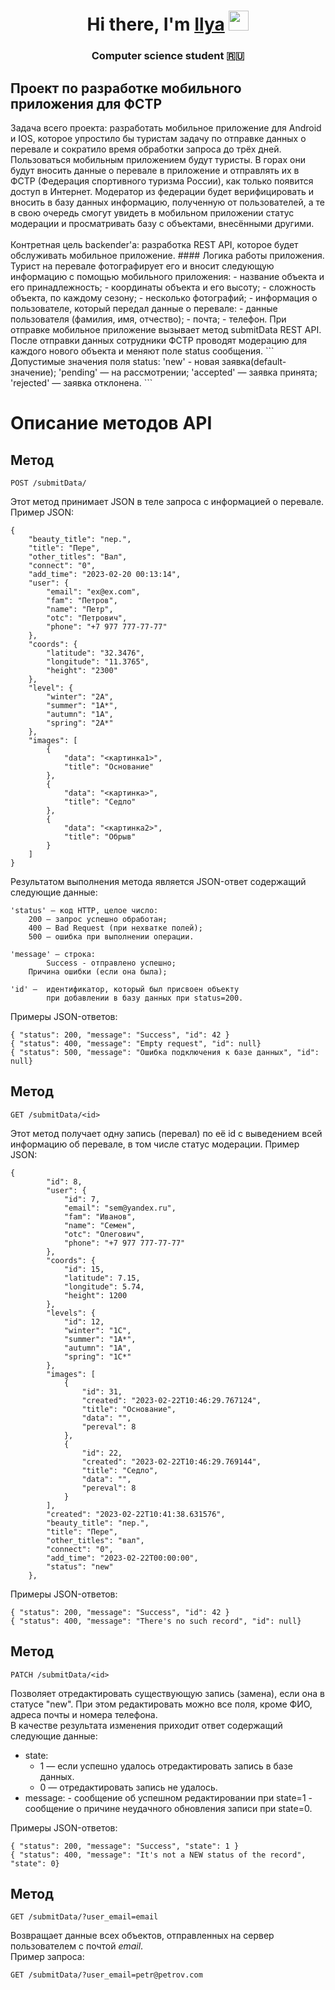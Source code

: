 <h1 align="center">Hi there, I'm <a href="https://github.com/7e4ka777" target="_blank">Ilya</a> 
<img src="https://github.com/blackcater/blackcater/raw/main/images/Hi.gif" height="32"/></h1>
<h3 align="center">Computer science student 🇷🇺</h3>
<h2>Проект по разработке мобильного приложения для ФСТР</h2>
Задача всего проекта: разработать мобильное приложение для Android и IOS, которое упростило бы туристам задачу по отправке данных о перевале и сократило время обработки запроса до трёх дней.
Пользоваться мобильным приложением будут туристы. В горах они будут вносить данные о перевале в приложение и отправлять их в ФСТР (Федерация спортивного туризма России), как только появится доступ в Интернет.
Модератор из федерации будет верифицировать и вносить в базу данных информацию, полученную от пользователей, а те в свою очередь смогут увидеть в мобильном приложении статус модерации и просматривать базу с объектами, внесёнными другими.
<br><br>
Контретная цель backender'а: разработка REST API, которое будет обслуживать мобильное приложение.
#### Логика работы приложения.
Турист на перевале фотографирует его и вносит следующую информацию с помощью мобильного приложения:
- название объекта и его принадлежность;
- координаты объекта и его высоту;
- сложность объекта, по каждому сезону;
- несколько фотографий;
- информация о пользователе, который передал данные о перевале:
  - данные пользователя (фамилия, имя, отчество);
  - почта;
  - телефон.
При отправке мобильное приложение вызывает метод submitData REST API.
После отправки данных сотрудники ФСТР проводят модерацию для каждого нового объекта и меняют поле status сообщения.
```
Допустимые значения поля status:
	'new' - новая заявка(default-значение);
	'pending' — на рассмотрении;
	'accepted' — заявка принята;
	'rejected' — заявка отклонена.
```
<h1>Описание методов API</h1>
<h2>Метод</h2>

```
POST /submitData/
```

Этот метод принимает JSON в теле запроса с информацией о перевале. <br> 
Пример JSON:

```
{
    "beauty_title": "пер.",
    "title": "Пере",
    "other_titles": "Вал",
    "connect": "0",
    "add_time": "2023-02-20 00:13:14",
    "user": {
        "email": "ex@ex.com",
        "fam": "Петров",
        "name": "Петр",
        "otc": "Петрович",
        "phone": "+7 977 777-77-77"
    },
    "coords": {
        "latitude": "32.3476",
        "longitude": "11.3765",
        "height": "2300"
    },
    "level": {
        "winter": "2А",
        "summer": "1А*",
        "autumn": "1А",
        "spring": "2A*"
    },
    "images": [
        {
            "data": "<картинка1>",
            "title": "Основание"
        },
        {
            "data": "<картинка>",
            "title": "Седло"
        },
        {
            "data": "<картинка2>",
            "title": "Обрыв"
        }
    ]
}
```

Результатом выполнения метода является JSON-ответ содержащий следующие данные:

```
'status' — код HTTP, целое число:
    200 — запрос успешно обработан;
    400 — Bad Request (при нехватке полей);    
    500 — ошибка при выполнении операции.	
	
'message' — строка:
        Success - отправлено успешно;
	Причина ошибки (если она была);
	
'id' —  идентификатор, который был присвоен объекту 
        при добавлении в базу данных при status=200.
```

Примеры JSON-ответов:

```
{ "status": 200, "message": "Success", "id": 42 }
{ "status": 400, "message": "Empty request", "id": null}
{ "status": 500, "message": "Ошибка подключения к базе данных", "id": null}
```

<h2>Метод</h2>

```
GET /submitData/<id>
```

Этот метод получает одну запись (перевал) по её id с выведением всей информацию об перевале, в том числе статус модерации.
Пример JSON:

```
{
        "id": 8,
        "user": {
            "id": 7,
            "email": "sem@yandex.ru",
            "fam": "Иванов",
            "name": "Семен",
            "otc": "Олегович",
            "phone": "+7 977 777-77-77"
        },
        "coords": {
            "id": 15,
            "latitude": 7.15,
            "longitude": 5.74,
            "height": 1200
        },
        "levels": {
            "id": 12,
            "winter": "1С",
            "summer": "1А*",
            "autumn": "1А",
            "spring": "1С*"
        },
        "images": [
            {
                "id": 31,
                "created": "2023-02-22T10:46:29.767124",
                "title": "Основание",
                "data": "",
                "pereval": 8
            },
            {
                "id": 22,
                "created": "2023-02-22T10:46:29.769144",
                "title": "Седло",
                "data": "",
                "pereval": 8
            }
        ],
        "created": "2023-02-22T10:41:38.631576",
        "beauty_title": "пер.",
        "title": "Пере",
        "other_titles": "вал",
        "connect": "0",
        "add_time": "2023-02-22T00:00:00",
        "status": "new"
    },
```

Примеры JSON-ответов:
```
{ "status": 200, "message": "Success", "id": 42 }
{ "status": 400, "message": "There's no such record", "id": null}
```

<h2>Метод</h2>

```
PATCH /submitData/<id>
```

Позволяет отредактировать существующую запись (замена), если она в статусе "new". 
При этом редактировать можно все поля, кроме ФИО, адреса почты и номера телефона.
<br>В качестве результата изменения приходит ответ содержащий следующие данные: 
- state:
	- 1 — если успешно удалось отредактировать запись в базе данных.
	- 0 — отредактировать запись не удалось.
- message: 
        - сообщение об успешном редактировании при state=1
        - сообщение о причине неудачного обновления записи при state=0.

Примеры JSON-ответов:
```
{ "status": 200, "message": "Success", "state": 1 }
{ "status": 400, "message": "It's not a NEW status of the record", "state": 0}
```

<h2>Метод</h2>

```
GET /submitData/?user_email=email
```

Возвращает данные всех объектов, отправленных на сервер пользователем с почтой _email_.<br>
Пример запроса: 

```
GET /submitData/?user_email=petr@petrov.com
```
